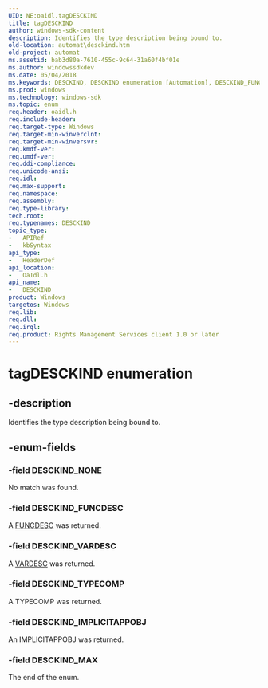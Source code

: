 ```yaml
---
UID: NE:oaidl.tagDESCKIND
title: tagDESCKIND
author: windows-sdk-content
description: Identifies the type description being bound to.
old-location: automat\desckind.htm
old-project: automat
ms.assetid: bab3d80a-7610-455c-9c64-31a60f4bf01e
ms.author: windowssdkdev
ms.date: 05/04/2018
ms.keywords: DESCKIND, DESCKIND enumeration [Automation], DESCKIND_FUNCDESC, DESCKIND_IMPLICITAPPOBJ, DESCKIND_MAX, DESCKIND_NONE, DESCKIND_TYPECOMP, DESCKIND_VARDESC, _oa96_DESCKIND, automat.desckind, oaidl/DESCKIND, oaidl/DESCKIND_FUNCDESC, oaidl/DESCKIND_IMPLICITAPPOBJ, oaidl/DESCKIND_MAX, oaidl/DESCKIND_NONE, oaidl/DESCKIND_TYPECOMP, oaidl/DESCKIND_VARDESC, tagDESCKIND
ms.prod: windows
ms.technology: windows-sdk
ms.topic: enum
req.header: oaidl.h
req.include-header: 
req.target-type: Windows
req.target-min-winverclnt: 
req.target-min-winversvr: 
req.kmdf-ver: 
req.umdf-ver: 
req.ddi-compliance: 
req.unicode-ansi: 
req.idl: 
req.max-support: 
req.namespace: 
req.assembly: 
req.type-library: 
tech.root: 
req.typenames: DESCKIND
topic_type:
-	APIRef
-	kbSyntax
api_type:
-	HeaderDef
api_location:
-	OaIdl.h
api_name:
-	DESCKIND
product: Windows
targetos: Windows
req.lib: 
req.dll: 
req.irql: 
req.product: Rights Management Services client 1.0 or later
---
```


# tagDESCKIND enumeration


## -description


Identifies the type description being bound to.


## -enum-fields




### -field DESCKIND_NONE

No match was found.


### -field DESCKIND_FUNCDESC

A <a href="9998E0CB-5AA3-4CD8-86EB-34760EB1164E">FUNCDESC</a> was returned.


### -field DESCKIND_VARDESC

A <a href="9584977D-41C4-4F73-8844-2135750DDB80">VARDESC</a> was returned.


### -field DESCKIND_TYPECOMP

A TYPECOMP was returned.


### -field DESCKIND_IMPLICITAPPOBJ

An IMPLICITAPPOBJ was returned.


### -field DESCKIND_MAX

The end of the enum.

